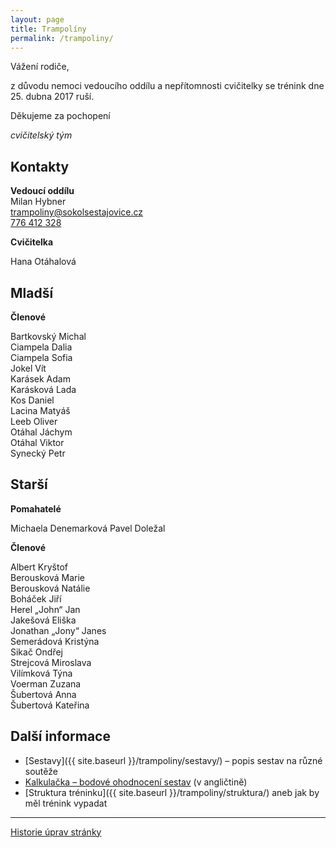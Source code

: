 ```yaml
---
layout: page
title: Trampolíny
permalink: /trampoliny/
---
```


Vážení rodiče,

z důvodu nemoci vedoucího oddílu a nepřítomnosti cvičitelky se trénink dne 25. dubna 2017 ruší.

Děkujeme za pochopení

_cvičitelský tým_


## Kontakty

**Vedoucí oddílu**  
Milan Hybner  
[trampoliny@sokolsestajovice.cz](mailto:trampoliny@sokolsestajovice.cz)  
[776 412 328](tel:+420776412328)  

**Cvičitelka**  

Hana Otáhalová

## Mladší

**Členové**

Bartkovský Michal  
Ciampela Dalia  
Ciampela Sofia  
Jokel Vít  
Karásek Adam  
Karásková Lada  
Kos Daniel  
Lacina Matyáš  
Leeb Oliver  
Otáhal Jáchym  
Otáhal Viktor  
Synecký Petr  

## Starší

**Pomahatelé**

Michaela Denemarková
Pavel Doležal

**Členové**

Albert Kryštof  
Berousková Marie  
Berousková Natálie  
Boháček Jiří  
Herel „John“ Jan  
Jakešová Eliška  
Jonathan „Jony“ Janes  
Semerádová Kristýna  
Sikač Ondřej  
Strejcová Miroslava  
Vilímková Týna  
Voerman Zuzana  
Šubertová Anna  
Šubertová Kateřina  


## Další informace

* [Sestavy]({{ site.baseurl }}/trampoliny/sestavy/) – popis sestav na různé soutěže
* [Kalkulačka – bodové ohodnocení sestav](https://ucdtramp.com/tariff) (v angličtině)
* [Struktura tréninku]({{ site.baseurl }}/trampoliny/struktura/) aneb jak by měl trénink vypadat

---

[Historie úprav stránky](https://github.com/milanhybner/sokolsestajovice.cz/commits/gh-pages/oddily/trampoliny/clenove.md)

<!--
* [Metodika]({{ site.baseurl }}/trampoliny/metodika/) aneb co trénujeme na trampolíně
* [Roční tréninkový plán]({{ site.baseurl }}/trampoliny/plan/) aneb co kdy trénujeme obecně (není moc aktuální)
-->